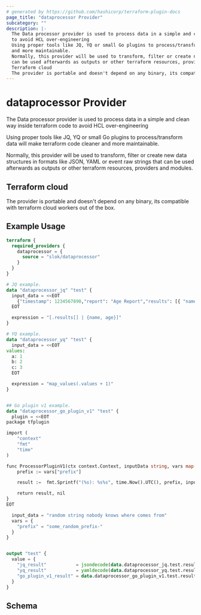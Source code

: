 ```yaml
---
# generated by https://github.com/hashicorp/terraform-plugin-docs
page_title: "dataprocessor Provider"
subcategory: ""
description: |-
  The Data processor provider is used to process data in a simple and clean way inside terraform code
  to avoid HCL over-engineering
  Using proper tools like JQ, YQ or small Go plugins to process/transform data will make terraform code cleaner
  and more maintainable.
  Normally, this provider will be used to transform, filter or create new data structures in formats like JSON, YAML or event raw strings that
  can be used afterwards as outputs or other terraform resources, providers and modules.
  Terraform cloud
  The provider is portable and doesn't depend on any binary, its compatible with terraform cloud workers out of the box.
---
```


# dataprocessor Provider

The Data processor provider is used to process data in a simple and clean way inside terraform code
to avoid HCL over-engineering

Using proper tools like JQ, YQ or small Go plugins to process/transform data will make terraform code cleaner
and more maintainable.

Normally, this provider will be used to transform, filter or create new data structures in formats like JSON, YAML or event raw strings that
can be used afterwards as outputs or other terraform resources, providers and modules.

## Terraform cloud

The provider is portable and doesn't depend on any binary, its compatible with terraform cloud workers out of the box.

## Example Usage

```terraform
terraform {
  required_providers {
    dataprocessor = {
      source = "slok/dataprocessor"
    }
  }
}

# JQ example.
data "dataprocessor_jq" "test" {
  input_data = <<EOT
    {"timestamp": 1234567890,"report": "Age Report","results": [{ "name": "John", "age": 43, "city": "TownA" },{ "name": "Joe",  "age": 10, "city": "TownB" }]}
  EOT

  expression = "[.results[] | {name, age}]"
}

# YQ example.
data "dataprocessor_yq" "test" {
  input_data = <<EOT
values:
  a: 1
  b: 2
  c: 3
  EOT

  expression = "map_values(.values + 1)"
}


## Go plugin v1 example.
data "dataprocessor_go_plugin_v1" "test" {
  plugin = <<EOT
package tfplugin

import (
	"context"
	"fmt"
	"time"
)

func ProcessorPluginV1(ctx context.Context, inputData string, vars map[string]string) (string, error) {
	prefix := vars["prefix"]

	result :=  fmt.Sprintf("(%s): %s%s", time.Now().UTC(), prefix, inputData)

	return result, nil
}
EOT

  input_data = "random string nobody knows where comes from"
  vars = {
    "prefix" = "some_random_prefix-"
  }
}


output "test" {
  value = {
    "jq_result"           = jsondecode(data.dataprocessor_jq.test.result)
    "yq_result"           = yamldecode(data.dataprocessor_yq.test.result)
    "go_plugin_v1_result" = data.dataprocessor_go_plugin_v1.test.result
  }
}
```

<!-- schema generated by tfplugindocs -->
## Schema
